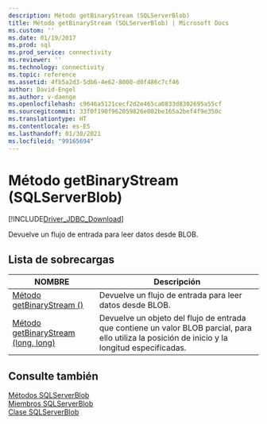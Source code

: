 ```yaml
---
description: Método getBinaryStream (SQLServerBlob)
title: Método getBinaryStream (SQLServerBlob) | Microsoft Docs
ms.custom: ''
ms.date: 01/19/2017
ms.prod: sql
ms.prod_service: connectivity
ms.reviewer: ''
ms.technology: connectivity
ms.topic: reference
ms.assetid: 4fb5a2d3-5db6-4e62-8000-d0f486c7cf46
author: David-Engel
ms.author: v-daenge
ms.openlocfilehash: c9646a5121cecf2d2e465ca0833d8302695a55cf
ms.sourcegitcommit: 33f0f190f962059826e002be165a2bef4f9e350c
ms.translationtype: HT
ms.contentlocale: es-ES
ms.lasthandoff: 01/30/2021
ms.locfileid: "99165694"
---
```

# <a name="getbinarystream-method-sqlserverblob"></a>Método getBinaryStream (SQLServerBlob)
[!INCLUDE[Driver_JDBC_Download](../../../includes/driver_jdbc_download.md)]

  Devuelve un flujo de entrada para leer datos desde BLOB.  
  
## <a name="overload-list"></a>Lista de sobrecargas  
  
|NOMBRE|Descripción|  
|----------|-----------------|  
|[Método getBinaryStream &#40;&#41;](../../../connect/jdbc/reference/getbinarystream-method.md)|Devuelve un flujo de entrada para leer datos desde BLOB.|  
|[Método getBinaryStream &#40;long, long&#41;](../../../connect/jdbc/reference/getbinarystream-method-long-long.md)|Devuelve un objeto del flujo de entrada que contiene un valor BLOB parcial, para ello utiliza la posición de inicio y la longitud especificadas.|  
  
## <a name="see-also"></a>Consulte también  
 [Métodos SQLServerBlob](../../../connect/jdbc/reference/sqlserverblob-methods.md)   
 [Miembros SQLServerBlob](../../../connect/jdbc/reference/sqlserverblob-members.md)   
 [Clase SQLServerBlob](../../../connect/jdbc/reference/sqlserverblob-class.md)  
  
  
